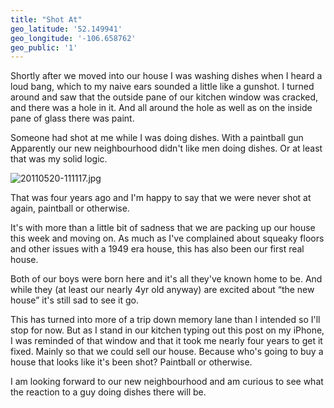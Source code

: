 ```yaml
---
title: "Shot At"
geo_latitude: '52.149941'
geo_longitude: '-106.658762'
geo_public: '1'
---
```

<p>Shortly after we moved into our house I was washing dishes when I heard a loud bang, which to my naive ears sounded a little like a gunshot. I turned around and saw that the outside pane of our kitchen window was cracked, and there was a hole in it. And all around the hole as well as on the inside pane of glass there was paint. </p>
<p>Someone had shot at me while I was doing dishes. With a paintball gun  Apparently our new neighbourhood didn't like men doing dishes. Or at least that was my solid logic.</p>
<p><img src="https://chrisenns.com/wp-content/uploads/2011/05/20110520-111117.jpg" alt="20110520-111117.jpg" class="aligncenter size-full" /></p>
<p>That was four years ago and I'm happy to say that we were never shot at again, paintball or otherwise. </p>
<p>It's with more than a little bit of sadness that we are packing up our house this week and moving on. As much as I've complained about squeaky floors and other issues with a 1949 era house, this has also been our first real house. </p>
<p>Both of our boys were born here and it's all they've known home to be. And while they (at least our nearly 4yr old anyway) are excited about “the new house” it's still sad to see it go. </p>
<p>This has turned into more of a trip down memory lane than I intended so I'll stop for now. But as I stand in our kitchen typing out this post on my iPhone, I was reminded of that window and that it took me nearly four years to get it fixed. Mainly so that we could sell our house. Because who's going to buy a house that looks like it's been shot? Paintball or otherwise. </p>
<p>I am looking forward to our new neighbourhood and am curious to see what the reaction to a guy doing dishes there will be.</p>
